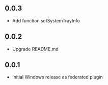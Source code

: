 ## 0.0.3

* Add function setSystemTrayInfo

## 0.0.2

* Upgrade README.md

## 0.0.1

* Initial Windows release as federated plugin